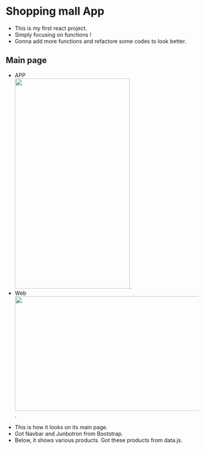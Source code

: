 # Shopping mall App

* This is my first react project.   
* Simply focusing on functions !    
* Gonna add more functions and refactore some codes to look better.   

## Main page

+ APP     
<img src="https://user-images.githubusercontent.com/62753490/116693115-6831a680-a9f8-11eb-9631-eff6e2b767d6.png" width="300" height="550">.    
+ Web
<img src="https://user-images.githubusercontent.com/62753490/116694921-d9725900-a9fa-11eb-82c7-50343a01eb07.png" width="500" height="300">.

* This is how it looks on its main page.   
* Got Navbar and Junbotron from Bootstrap.   
* Below, it shows various products. Got these products from data.js.  
